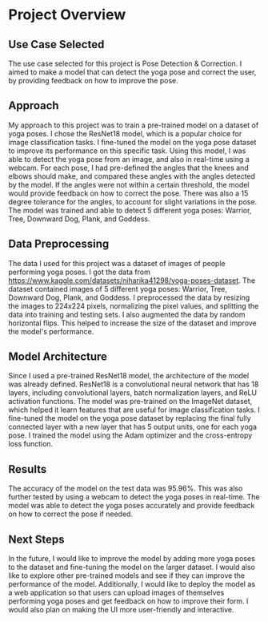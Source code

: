 # Project Overview

## Use Case Selected
The use case selected for this project is Pose Detection & Correction. I aimed to make a model that can detect the yoga pose and correct the user, by providing feedback on how to improve the pose.

## Approach
My approach to this project was to train a pre-trained model on a dataset of yoga poses. I chose the ResNet18 model, which is a popular choice for image classification tasks. I fine-tuned the model on the yoga pose dataset to improve its performance on this specific task. Using this model, I was able to detect the yoga pose from an image, and also in real-time using a webcam. For each pose, I had pre-defined the angles that the knees and elbows should make, and compared these angles with the angles detected by the model. If the angles were not within a certain threshold, the model would provide feedback on how to correct the pose. There was also a 15 degree tolerance for the angles, to account for slight variations in the pose. The model was trained and able to detect 5 different yoga poses: Warrior, Tree, Downward Dog, Plank, and Goddess.

## Data Preprocessing
The data I used for this project was a dataset of images of people performing yoga poses. I got the data from https://www.kaggle.com/datasets/niharika41298/yoga-poses-dataset. The dataset contained images of 5 different yoga poses: Warrior, Tree, Downward Dog, Plank, and Goddess. I preprocessed the data by resizing the images to 224x224 pixels, normalizing the pixel values, and splitting the data into training and testing sets. I also augmented the data by random horizontal flips. This helped to increase the size of the dataset and improve the model's performance.

## Model Architecture
Since I used a pre-trained ResNet18 model, the architecture of the model was already defined. ResNet18 is a convolutional neural network that has 18 layers, including convolutional layers, batch normalization layers, and ReLU activation functions. The model was pre-trained on the ImageNet dataset, which helped it learn features that are useful for image classification tasks. I fine-tuned the model on the yoga pose dataset by replacing the final fully connected layer with a new layer that has 5 output units, one for each yoga pose. I trained the model using the Adam optimizer and the cross-entropy loss function.

## Results
The accuracy of the model on the test data was 95.96%. This was also further tested by using a webcam to detect the yoga poses in real-time. The model was able to detect the yoga poses accurately and provide feedback on how to correct the pose if needed.

## Next Steps
In the future, I would like to improve the model by adding more yoga poses to the dataset and fine-tuning the model on the larger dataset. I would also like to explore other pre-trained models and see if they can improve the performance of the model. Additionally, I would like to deploy the model as a web application so that users can upload images of themselves performing yoga poses and get feedback on how to improve their form. I would also plan on making the UI more user-friendly and interactive.